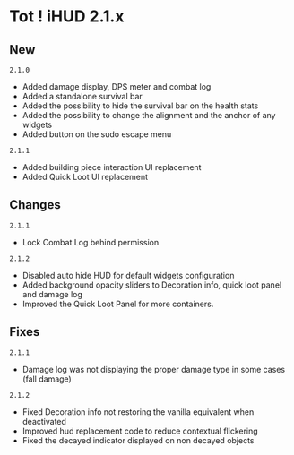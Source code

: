 # Tot ! iHUD 2.1.x
## New

`2.1.0`
- Added damage display, DPS meter and combat log
- Added a standalone survival bar
- Added the possibility to hide the survival bar on the health stats
- Added the possibility to change the alignment and the anchor of any widgets
- Added button on the sudo escape menu

`2.1.1`
- Added building piece interaction UI replacement
- Added Quick Loot UI replacement

## Changes

`2.1.1`
- Lock Combat Log behind permission

`2.1.2`
- Disabled auto hide HUD for default widgets configuration
- Added background opacity sliders to Decoration info, quick loot panel and damage log
- Improved the Quick Loot Panel for more containers.

## Fixes

`2.1.1`
- Damage log was not displaying the proper damage type in some cases (fall damage)

`2.1.2`
- Fixed Decoration info not restoring the vanilla equivalent when deactivated
- Improved hud replacement code to reduce contextual flickering
- Fixed the decayed indicator displayed on non decayed objects